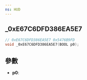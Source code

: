 ```yaml
---
ns: HUD
---
```

## _0xE67C6DFD386EA5E7

```c
// 0xE67C6DFD386EA5E7 0x5476B9FD
void _0xE67C6DFD386EA5E7(BOOL p0);
```


## 參數
* **p0**: 

